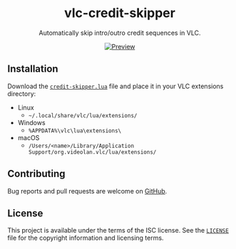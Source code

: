 <h1 align="center">vlc-credit-skipper</h1>
<p align="center">Automatically skip intro/outro credit sequences in VLC.</p>
<p align="center"><a href="#readme"><img src="https://raw.githubusercontent.com/michaelbull/vlc-credit-skipper/master/preview.png" alt="Preview" /></a></p>

## Installation

Download the [`credit-skipper.lua`](credit-skipper.lua) file and place it in
your VLC extensions directory:

- Linux
    - `~/.local/share/vlc/lua/extensions/`
- Windows
    - `%APPDATA%\vlc\lua\extensions\`
- macOS
    - `/Users/<name>/Library/Application Support/org.videolan.vlc/lua/extensions/`


## Contributing

Bug reports and pull requests are welcome on [GitHub][github].

## License

This project is available under the terms of the ISC license. See the
[`LICENSE`](LICENSE) file for the copyright information and licensing terms.

[github]: https://github.com/michaelbull/vlc-credit-skipper
